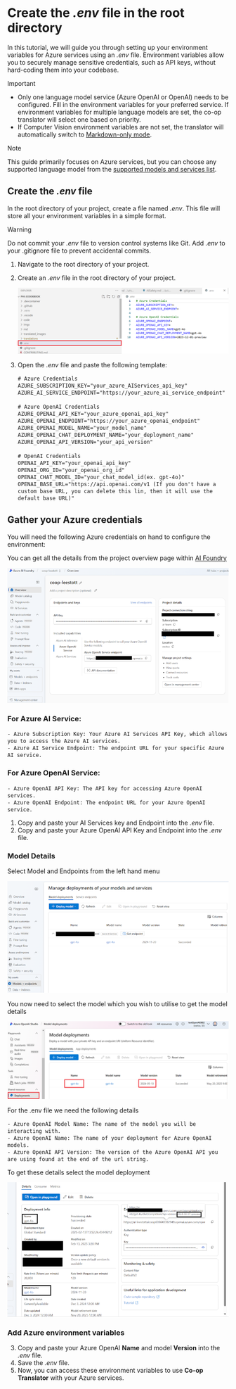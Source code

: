# Create the *.env* file in the root directory

In this tutorial, we will guide you through setting up your environment variables for Azure services using an *.env* file. Environment variables allow you to securely manage sensitive credentials, such as API keys, without hard-coding them into your codebase.

> [!IMPORTANT]
> - Only one language model service (Azure OpenAI or OpenAI) needs to be configured. Fill in the environment variables for your preferred service. If environment variables for multiple language models are set, the co-op translator will select one based on priority.
> - If Computer Vision environment variables are not set, the translator will automatically switch to [Markdown-only mode](./markdown-only-mode.md).

> [!NOTE]
> This guide primarily focuses on Azure services, but you can choose any supported language model from the [supported models and services list](../README.md#-supported-models-and-services).

## Create the *.env* file

In the root directory of your project, create a file named *.env*. This file will store all your environment variables in a simple format.

> [!WARNING]
> Do not commit your *.env* file to version control systems like Git. Add *.env* to your .gitignore file to prevent accidental commits.

1. Navigate to the root directory of your project.

1. Create an *.env* file in the root directory of your project.

    ![Create *.env* file.](../imgs/create-env.png)

1. Open the *.env* file and paste the following template:

    ```plaintext
    # Azure Credentials
    AZURE_SUBSCRIPTION_KEY="your_azure_AIServices_api_key"
    AZURE_AI_SERVICE_ENDPOINT="https://your_azure_ai_service_endpoint"

    # Azure OpenAI Credentials
    AZURE_OPENAI_API_KEY="your_azure_openai_api_key"
    AZURE_OPENAI_ENDPOINT="https://your_azure_openai_endpoint"
    AZURE_OPENAI_MODEL_NAME="your_model_name"
    AZURE_OPENAI_CHAT_DEPLOYMENT_NAME="your_deployment_name"
    AZURE_OPENAI_API_VERSION="your_api_version"

    # OpenAI Credentials
    OPENAI_API_KEY="your_openai_api_key"
    OPENAI_ORG_ID="your_openai_org_id"
    OPENAI_CHAT_MODEL_ID="your_chat_model_id(ex. gpt-4o)"
    OPENAI_BASE_URL="https://api.openai.com/v1 (If you don't have a custom base URL, you can delete this lin, then it will use the default base URL)"
    ```

## Gather your Azure credentials

You will need the following Azure credentials on hand to configure the environment:

You can get all the details from the project overview page within [AI Foundry](https://ai.azure.com/build/overview)

![Foundry-overview](../imgs/foundry-overview.png)


### For Azure AI Service:

    - Azure Subscription Key: Your Azure AI Services API Key, which allows you to access the Azure AI services.
    - Azure AI Service Endpoint: The endpoint URL for your specific Azure AI service.

### For Azure OpenAI Service:

    - Azure OpenAI API Key: The API key for accessing Azure OpenAI services.
    - Azure OpenAI Endpoint: The endpoint URL for your Azure OpenAI service.


1. Copy and paste your AI Services key and Endpoint into the *.env* file.
2. Copy and paste your Azure OpenAI API Key and Endpoint into the *.env* file.

### Model Details 

Select Model and Endpoints from the left hand menu 

![FoundryModels](../imgs/gpt-models.png)

You now need to select the model which you wish to utilise to get the model details 

![ModelDetails](../imgs/model-deployment-name.png)

For the .env file we need the following details 

    - Azure OpenAI Model Name: The name of the model you will be interacting with.
    - Azure OpenAI Name: The name of your deployment for Azure OpenAI models.
    - Azure OpenAI API Version: The version of the Azure OpenAI API you are using found at the end of the url string.

To get these details select the model deployment 

![FoundryModelinfo](../imgs/foundry-model-info.png)

### Add Azure environment variables

3. Copy and paste your Azure OpenAI **Name** and model **Version** into the *.env* file.
4. Save the *.env* file.
5. Now, you can access these environment variables to use **Co-op Translator** with your Azure services.

